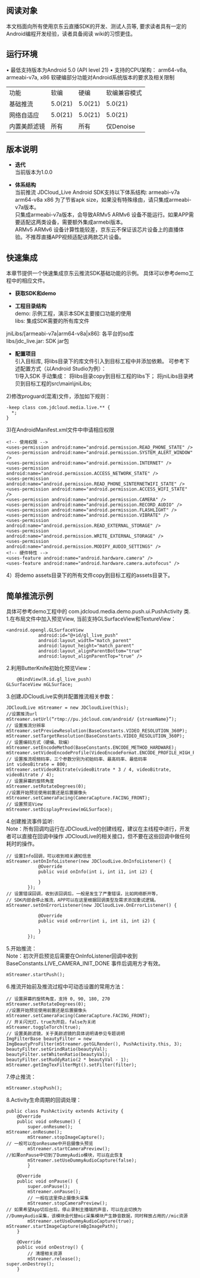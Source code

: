 ## 阅读对象
本文档面向所有使用京东云直播SDK的开发、测试人员等, 要求读者具有一定的Android编程开发经验，读者具备阅读 wiki的习惯更佳。  

## 运行环境
•	最低支持版本为Android 5.0 (API level 21)
•	支持的CPU架构： arm64-v8a, armeabi-v7a, x86
软硬编部分功能对Android系统版本的要求及相关限制 
<table>
<tr>
    <td>功能</td>
    <td>软编</td>
    <td>硬编</td>
    <td>软编兼容模式</td>
</tr>
<tr>
    <td>基础推流</td>
    <td>5.0(21)</td>
    <td>5.0(21)</td>
    <td>5.0(21)</td>
</tr>
<tr>
    <td>网络自适应</td>
    <td>5.0(21)</td>
    <td>5.0(21)</td>
    <td>5.0(21)</td>
</tr>
 <tr>
    <td>内置美颜滤镜</td>
    <td>所有</td>
    <td>所有</td>
    <td>仅Denoise</td>
</tr> 
</table>  

## 版本说明
* **迭代**  
当前版本为1.0.0  

* **体系结构**  
当前推流 JDCloud_Live Android SDK支持以下体系结构:
armeabi-v7a
arm64-v8a
x86
为了节省apk size，如果没有特殊缘由，请只集成armeabi-v7a版本。   
只集成armeabi-v7a版本，会导致ARMv5 ARMv6 设备不能运行。如果APP需要适配这两类设备，需要额外集成armebi版本。  
ARMv5 ARMv6 设备计算性能较差，京东云不保证该芯片设备上的直播体验。不推荐直播APP视频适配该两款芯片设备。  

## 快速集成
本章节提供一个快速集成京东云推流SDK基础功能的示例。
具体可以参考demo工程中的相应文件。

* **获取SDK和demo**  


* **工程目录结构**  
demo: 示例工程，演示本SDK主要接口功能的使用    
libs: 集成SDK需要的所有库文件    

jniLibs/[armeabi-v7a|arm64-v8a|x86]: 各平台的so库    
libs/jdc_live.jar: SDK jar包    

* **配置项目**    
引入目标库, 将libs目录下的库文件引入到目标工程中并添加依赖。
可参考下述配置方式（以Android Studio为例）：  
1)导入SDK
手动集成：
将libs目录copy到目标工程的libs下；
将jniLibs目录拷贝到目标工程的src\main\jniLibs;

2)修改proguard(混淆)文件，添加如下规则：
```
-keep class com.jdcloud.media.live.** {
  *;
} 
```

3)在AndroidManifest.xml文件中申请相应权限
```
<!-- 使用权限 -->
<uses-permission android:name="android.permission.READ_PHONE_STATE" />
<uses-permission android:name="android.permission.SYSTEM_ALERT_WINDOW" />
<uses-permission android:name="android.permission.INTERNET" />
<uses-permission android:name="android.permission.ACCESS_NETWORK_STATE" />
<uses-permission android:name="android.permission.READ_PHONE_SINTERNETWIFI_STATE" />
<uses-permission android:name="android.permission.ACCESS_WIFI_STATE" />
<uses-permission android:name="android.permission.CAMERA" />
<uses-permission android:name="android.permission.RECORD_AUDIO" />
<uses-permission android:name="android.permission.FLASHLIGHT" />
<uses-permission android:name="android.permission.VIBRATE" />
<uses-permission android:name="android.permission.READ_EXTERNAL_STORAGE" />
<uses-permission android:name="android.permission.WRITE_EXTERNAL_STORAGE" />
<uses-permission android:name="android.permission.MODIFY_AUDIO_SETTINGS" />
<!-- 硬件特性 -->
<uses-feature android:name="android.hardware.camera" />
<uses-feature android:name="android.hardware.camera.autofocus" />  
```

4）将demo assets目录下的所有文件copy到目标工程的assets目录下。  

## 简单推流示例    

具体可参考demo工程中的 com.jdcloud.media.demo.push.ui.PushActivity 类.  
1.在布局文件中加入预览View, 当前支持GLSurfaceView和TextureView：  
```
<android.opengl.GLSurfaceView
            android:id="@+id/gl_live_push"
            android:layout_width="match_parent"
            android:layout_height="match_parent"
            android:layout_alignParentBottom="true"
            android:layout_alignParentTop="true" />
```

2.利用ButterKnife初始化预览View：  
```
    @BindView(R.id.gl_live_push)
GLSurfaceView mGLSurface;
``` 

3.创建JDCloudLive实例并配置推流相关参数：
```
JDCloudLive mStreamer = new JDCloudLive(this);
//设置推流url
mStreamer.setUrl(“rtmp://pu.jdcloud.com/android/ {streamName}”);
// 设置推流分辨率
mStreamer.setPreviewResolution(BaseConstants.VIDEO_RESOLUTION_360P);
mStreamer.setTargetResolution(BaseConstants.VIDEO_RESOLUTION_360P);
// 设置编码方式（硬编、软编）
mStreamer.setEncodeMethod(BaseConstants.ENCODE_METHOD_HARDWARE);
mStreamer.setVideoEncodeProfile(VideoEncodeFormat.ENCODE_PROFILE_HIGH_PERFORMANCE);
// 设置推流视频码率，三个参数分别为初始码率、最高码率、最低码率
int videoBitrate = 800;
mStreamer.setVideoKBitrate(videoBitrate * 3 / 4, videoBitrate, videoBitrate / 4);
// 设置屏幕的旋转角度
mStreamer.setRotateDegrees(0);
//设置开始预览使用前置还是后置摄像头
mStreamer.setCameraFacing(CameraCapture.FACING_FRONT);
// 设置预览View
mStreamer.setDisplayPreview(mGLSurface);
```
4.创建推流事件监听:  
Note：所有回调均运行在JDCloudLive的创建线程，建议在主线程中进行，开发者可以直接在回调中操作 JDCloudLive的相关接口，但不要在这些回调中做任何耗时的操作。  
```
// 设置Info回调，可以收到相关通知信息
mStreamer.setOnInfoListener(new JDCloudLive.OnInfoListener() {
            @Override
            public void onInfo(int i, int i1, int i2) {
                
            }
        });
// 设置错误回调，收到该回调后，一般是发生了严重错误，比如网络断开等，
// SDK内部会停止推流，APP可以在这里根据回调类型及需求添加重试逻辑。
mStreamer.setOnErrorListener(new JDCloudLive.OnErrorListener() {

            @Override
            public void onError(int i, int i1, int i2) {
                
            }
        });
```
5.开始推流：  
Note：初次开启预览后需要在OnInfoListener回调中收到 BaseConstants.LIVE_CAMERA_INIT_DONE 事件后调用方才有效。  
```
mStreamer.startPush();
```
6.推流开始前及推流过程中可动态设置的常用方法：
```
// 设置屏幕的旋转角度，支持 0, 90, 180, 270
mStreamer.setRotateDegrees(0);
//设置开始预览使用前置还是后置摄像头
mStreamer.setCameraFacing(CameraCapture.FACING_FRONT);
// 开关闪光灯，true为开启，false为关闭
mStreamer.toggleTorch(true);
// 设置美颜滤镜，关于美颜滤镜的具体说明请参见专题说明
ImgFilterBase beautyFilter = new ImgBeautyProFilter(mStreamer.getGLRender(), PushActivity.this, 3);
beautyFilter.setGrindRatio(beautyVal);
beautyFilter.setWhitenRatio(beautyVal);
beautyFilter.setRuddyRatio(2 * beautyVal - 1);
mStreamer.getImgTexFilterMgt().setFilter(filter);
```
7.停止推流：
```
mStreamer.stopPush();
```
8.Activity生命周期的回调处理：
```
public class PushActivity extends Activity {
    @Override
    public void onResume() {
        super.onResume();
mStreamer.onResume();
        mStreamer.stopImageCapture();
// 一般可以在onResume中开启摄像头预览
        mStreamer.startCameraPreview();
//如果onPause中切到了DummyAudio模块，可以在此恢复
        mStreamer.setUseDummyAudioCapture(false);
        }

    @Override
    public void onPause() {
        super.onPause();
        mStreamer.onPause();
        // 一般在这里停止摄像头采集
        mStreamer.stopCameraPreview();
// 如果希望App切后台后，停止录制主播端的声音，可以在此切换为
//DummyAudio采集，该模块会代替mic采集模块产生静音数据，同时释放占用的//mic资源
        mStreamer.setUseDummyAudioCapture(true);
mStreamer.startImageCapture(mBgImagePath);
    }

    @Override
    public void onDestroy() {
        // 清理相关资源
        mStreamer.release();
super.onDestroy();
    }
```

